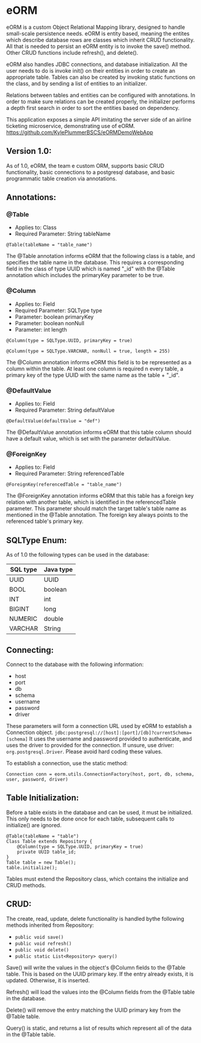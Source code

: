 # eORM

eORM is a custom Object Relational Mapping library, designed to handle small-scale persistence needs. eORM is entity based, meaning the entites which describe database rows 
are classes which inherit CRUD functionality. All that is needed to persist an eORM entity is to invoke the save() method. Other CRUD functions include refresh(), and delete().

eORM also handles JDBC connections, and database initialization. All the user needs to do is invoke init() on their entities in order to create an appropriate table. Tables can 
also be created by invoking static functions on the class, and by sending a list of entities to an initializer. 

Relations between tables and entities can be configured with annotations. In order to make sure relations can be created properly, the initializer performs a depth first search 
in order to sort the entities based on dependency.  

This application exposes a simple API imitating the server side of an airline ticketing microservice, demonstrating use of eORM.
https://github.com/KylePlummerBSCS/eORMDemoWebApp

## Version 1.0:
As of 1.0, eORM, the team e custom ORM, supports basic CRUD functionality, basic connections to a postgresql database,
and basic programmatic table creation via annotations.

## Annotations:
### @Table
- Applies to: Class
- Required Parameter: String tableName
      
`@Table(tableName = "table_name")`

The @Table annotation informs eORM that the following class is a table, 
and specifies the table name in the database. This requires a corresponding field
in the class of type UUID which is named "<TABLENAME>_id" with the @Table 
annotation which includes the primaryKey parameter to be true.

### @Column
- Applies to: Field
- Required Parameter: SQLType type
- Parameter: boolean primaryKey
- Parameter: boolean nonNull
- Parameter: int length

`@Column(type = SQLType.UUID, primaryKey = true)`
 
`@Column(type = SQLType.VARCHAR, nonNull = true, length = 255)`

The @Column annotation informs eORM this field is to be represented as a column 
within the table. At least one column is required n every table, a primary key
of the type UUID with the same name as the table + "_id".

### @DefaultValue
- Applies to: Field
- Required Parameter: String defaultValue

`@DefaultValue(defaultValue = "def")`

The @DefaultValue annotation informs eORM that this table column should have 
a default value, which is set with the parameter defaultValue.


### @ForeignKey
- Applies to: Field
- Required Parameter: String referencedTable

`@ForeignKey(referencedTable = "table_name")`

The @ForeignKey annotation informs eORM that this table has a foreign key relation with another
table, which is identified in the referencedTable parameter. This parameter should match
the target table's table name as mentioned in the @Table annotation. The foreign key always
points to the referenced table's primary key.

## SQLType Enum:
As of 1.0 the following types can be used in the database:
 
| SQL type | Java type |
| -------- | --------- |
| UUID     | UUID      |
| BOOL     | boolean   |
| INT      | int       |
| BIGINT   | long      |
| NUMERIC  | double    |
| VARCHAR  | String    |


## Connecting:
Connect to the database with the following information:
- host
- port
- db
- schema
- username
- password
- driver
 
 These parameters will form a connection URL used by eORM to establish a Connection object.
 `jdbc:postgresql://[host]:[port]/[db]?currentSchema=[schema]`
  It uses the username and password provided to authenticate, and uses the driver to provided
  for the connection. If unsure, use driver: `org.postgresql.Driver`. Please avoid hard 
  coding these values.
 
 To establish a connection, use the static method:
 
 `Connection conn = eorm.utils.ConnectionFactory(host, port, db, schema, user, password, driver)`
 
 
## Table Initialization:
Before a table exists in the database and can be used, it must be initialized. 
This only needs to be done once for each table, subsequent calls to initialize() are ignored.

```
@Table(tableName = "table")
Class Table extends Repository {
    @Column(type = SQLType.UUID, primaryKey = true)
    private UUID table_id;
}
Table table = new Table();
table.initialize();
```

Tables must extend the Repository class, which contains the initialize and CRUD methods.

## CRUD:
The create, read, update, delete functionality is handled bythe following methods 
inherited from Repository: 
- `public void save()`
- `public void refresh()`
- `public void delete()`
- `public static List<Repository> query()`

Save() will write the values in the object's @Column fields to the @Table table. This is based 
on the UUID primary key. If the entry already exists, it is updated. Otherwise, it is inserted.
 
Refresh() will load the values into the @Column fields from the @Table table in the database.
 
Delete() will remove the entry matching the UUID primary key from the @Table table.
 
Query() is static, and returns a list of results which represent all of the data in the @Table
table.
